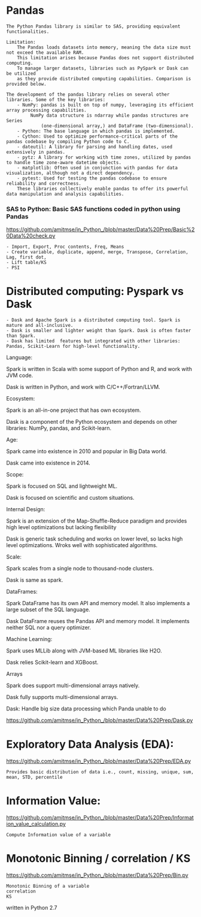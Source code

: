 
# Pandas
	The Python Pandas library is similar to SAS, providing equivalent functionalities.
  	
   	Limitation: 
		The Pandas loads datasets into memory, meaning the data size must not exceed the available RAM. 
  		This limitation arises because Pandas does not support distributed computing. 
		To manage larger datasets, libraries such as PySpark or Dask can be utilized 
  		as they provide distributed computing capabilities. Comparison is provided below.
	
 	The development of the pandas library relies on several other libraries. Some of the key libraries:
		- NumPy: pandas is built on top of numpy, leveraging its efficient array processing capabilities. 
			 NumPy data structure is ndarray while pandas structures are Series 
    			 (one-dimensional array,) and DataFrame (two-dimensional).
		- Python: The base language in which pandas is implemented.
		- Cython: Used to optimize performance-critical parts of the pandas codebase by compiling Python code to C.
		- dateutil: A library for parsing and handling dates, used extensively in pandas.
		- pytz: A library for working with time zones, utilized by pandas to handle time zone-aware datetime objects.
		- matplotlib: Often used in conjunction with pandas for data visualization, although not a direct dependency.
		- pytest: Used for testing the pandas codebase to ensure reliability and correctness.
		These libraries collectively enable pandas to offer its powerful data manipulation and analysis capabilities.

### SAS to Python: Basic SAS functions coded in python using Pandas

https://github.com/amitmse/in_Python_/blob/master/Data%20Prep/Basic%20Data%20check.py

    - Import, Export, Proc contents, Freq, Means
    - Create variable, duplicate, append, merge, Transpose, Correlation, Lag, first dot, 
    - Lift table/KS
    - PSI

# Distributed computing: Pyspark vs Dask

	- Dask and Apache Spark is a distributed computing tool. Spark is mature and all-inclusive.
	- Dask is smaller and lighter weight than Spark. Dask is often faster than Spark.
	- Dask has limited  features but integrated with other libraries: Pandas, Scikit-Learn for high-level functionality. 

Language:

Spark is written in Scala with some support of Python and R, and work with JVM code.

Dask is written in Python, and work with C/C++/Fortran/LLVM.

Ecosystem:

Spark is an all-in-one project that has own ecosystem.

Dask is a component of the Python ecosystem and depends on other libraries: NumPy, pandas, and Scikit-learn.

Age:

Spark came into existence in 2010 and popular in Big Data world.

Dask came into existence in 2014.

Scope:

Spark is focused on SQL and lightweight ML.

Dask is focused on scientific and custom situations.

Internal Design:

Spark is an extension of the Map-Shuffle-Reduce paradigm and provides high level optimizations but lacking flexibility 

Dask is generic task scheduling and works on lower level, so lacks high level optimizations. Wroks well with sophisticated algorithms.

Scale:

Spark scales from a single node to thousand-node clusters.

Dask is same as spark.

DataFrames:

Spark DataFrame has its own API and memory model. It also implements a large subset of the SQL language. 

Dask DataFrame reuses the Pandas API and memory model. It implements neither SQL nor a query optimizer. 

Machine Learning:

Spark uses MLLib along with JVM-based ML libraries like H2O.

Dask relies Scikit-learn and XGBoost.

Arrays

Spark does support multi-dimensional arrays natively.

Dask fully supports multi-dimensional arrays.






Dask: Handle big size data processing which Panda unable to do

https://github.com/amitmse/in_Python_/blob/master/Data%20Prep/Dask.py




# Exploratory Data Analysis (EDA):

https://github.com/amitmse/in_Python_/blob/master/Data%20Prep/EDA.py

    Provides basic distribution of data i.e., count, missing, unique, sum, mean, STD, percentile

# Information Value:

https://github.com/amitmse/in_Python_/blob/master/Data%20Prep/Information_value_calculation.py

    Compute Information value of a variable

# Monotonic Binning / correlation / KS

https://github.com/amitmse/in_Python_/blob/master/Data%20Prep/Bin.py

    Monotonic Binning of a variable
	correlation
	KS    

written in Python 2.7
